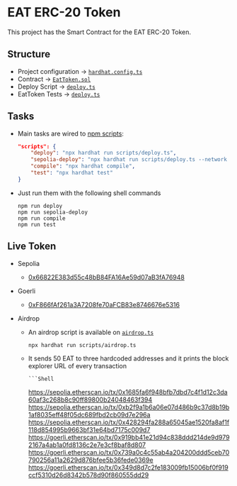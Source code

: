 # EAT ERC-20 Token

This project has the Smart Contract for the EAT ERC-20 Token.

## Structure

-   Project configuration -> [`hardhat.config.ts`](./hardhat.config.ts)
-   Contract -> [`EatToken.sol`](./contracts/EatToken.sol)
-   Deploy Script -> [`deploy.ts`](./scripts/deploy.ts)
-   EatToken Tests -> [`deploy.ts`](./test/EatToken.ts)

## Tasks

-   Main tasks are wired to [npm scripts](./package.json):

    ```JSON
    "scripts": {
        "deploy": "npx hardhat run scripts/deploy.ts",
        "sepolia-deploy": "npx hardhat run scripts/deploy.ts --network sepolia",
        "compile": "npx hardhat compile",
        "test": "npx hardhat test"
    }
    ```

-   Just run them with the following shell commands

    ```Shell
    npm run deploy
    npm run sepolia-deploy
    npm run compile
    npm run test
    ```

## Live Token

-   Sepolia
    -   [0x66822E383d55c48bB84FA16Ae59d07aB3fA76948](https://sepolia.etherscan.io/address/0x66822E383d55c48bB84FA16Ae59d07aB3fA76948#code)
-   Goerli
    -   [0xF866fAf261a3A7208fe70aFCB83e8746676e5316](https://goerli.etherscan.io/address/0xF866fAf261a3A7208fe70aFCB83e8746676e5316#code)
-   Airdrop

    -   An airdrop script is available on [`airdrop.ts`](./scripts/airdrop.ts)

        ```Shell
        npx hardhat run scripts/airdrop.ts
        ```

    -   It sends 50 EAT to three hardcoded addresses and it prints the block explorer URL of every transaction

            ```Shell

        https://sepolia.etherscan.io/tx/0x1685fa6f948bfb7dbd7c4f1d12c3da60af3c268b8c90ff89800b24048463f394
        https://sepolia.etherscan.io/tx/0xb2f9a1b6a06e07d486b9c37d8b19b1af8035eff48f05dc689fbd2cb09d7e296a
        https://sepolia.etherscan.io/tx/0x428294fa288a65045ae1520fa8af1f118d854995b9663bf31e64bd7175c009d7
        https://goerli.etherscan.io/tx/0x919bb41e21d94c838ddd214de9d9792167a4ab1a0fd8136c2e7e3cf8baf8d807
        https://goerli.etherscan.io/tx/0x739a0c4c55ab4a204200ddd5ceb70790256a11a2629d876bfee5b36fede0369e
        https://goerli.etherscan.io/tx/0x349d8d7c2fe183009fb15006bf0f919ccf5310d26d8342b578d90f860555dd29

        ```

        ```
